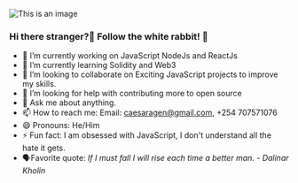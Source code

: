 ![This is an image](https://image.freepik.com/free-vector/programming-concept-illustration_114360-1325.jpg)
### Hi there stranger?👋 Follow the white rabbit! 🐇

- 🔭 I’m currently working on JavaScript NodeJs and ReactJs
- 🌱 I’m currently learning Solidity and Web3
- 👯 I’m looking to collaborate on Exciting JavaScript projects to improve my skills.
- 🤔 I’m looking for help with contributing more to open source
- 💬 Ask me about anything.
- 📫 How to reach me: Email: caesaragen@gmail.com, +254 707571076
- 😄 Pronouns: He/Him
- ⚡ Fun fact: I am obsessed with JavaScript, I don't understand all the hate it gets.
- 🗣️Favorite quote:  *If I must fall I will rise each time a better man. - Dalinar Kholin*


<!--
**caesaragen/caesaragen** is a ✨ _special_ ✨ repository because its `README.md` (this file) appears on your GitHub profile.

Here are some ideas to get you started:

- 🔭 I’m currently working on ...
- 🌱 I’m currently learning ...
- 👯 I’m looking to collaborate on ...
- 🤔 I’m looking for help with ...
- 💬 Ask me about ...
- 📫 How to reach me: ...
- 😄 Pronouns: ...
- ⚡ Fun fact: ...
-->
